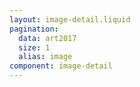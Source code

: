 ```yaml
---
layout: image-detail.liquid
pagination:
  data: art2017
  size: 1
  alias: image
component: image-detail
---
```

